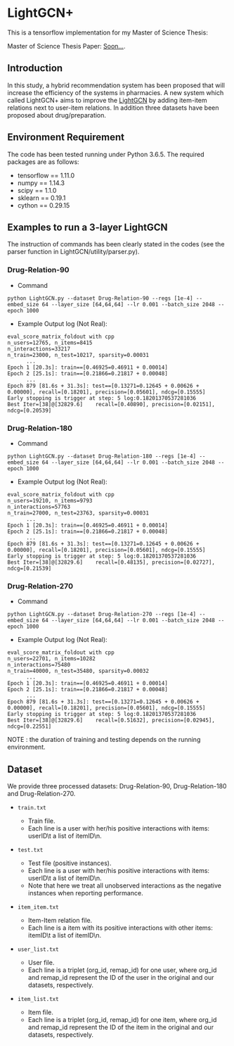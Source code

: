 # LightGCN+
This is a tensorflow implementation for my Master of Science Thesis:

Master of Science Thesis Paper: [Soon...]().

## Introduction
In this study, a hybrid recommendation system has been proposed that will increase the efficiency of the systems in pharmacies. A new system which called LightGCN+ aims to improve the [LightGCN](https://github.com/kuandeng/LightGCN) by adding item-item relations next to user-item relations. In addition three datasets have been proposed about drug/preparation.

## Environment Requirement
The code has been tested running under Python 3.6.5. The required packages are as follows:
* tensorflow == 1.11.0
* numpy == 1.14.3
* scipy == 1.1.0
* sklearn == 0.19.1
* cython == 0.29.15

## Examples to run a 3-layer LightGCN
The instruction of commands has been clearly stated in the codes (see the parser function in LightGCN/utility/parser.py).

### Drug-Relation-90
* Command
```
python LightGCN.py --dataset Drug-Relation-90 --regs [1e-4] --embed_size 64 --layer_size [64,64,64] --lr 0.001 --batch_size 2048 --epoch 1000
```

* Example Output log (Not Real):
```
eval_score_matrix_foldout with cpp
n_users=12765, n_items=8415
n_interactions=33217
n_train=23000, n_test=10217, sparsity=0.00031
      ...
Epoch 1 [20.3s]: train==[0.46925=0.46911 + 0.00014]
Epoch 2 [25.1s]: train==[0.21866=0.21817 + 0.00048]
      ...
Epoch 879 [81.6s + 31.3s]: test==[0.13271=0.12645 + 0.00626 + 0.00000], recall=[0.18201], precision=[0.05601], ndcg=[0.15555]
Early stopping is trigger at step: 5 log:0.18201370537281036
Best Iter=[38]@[32829.6]	recall=[0.40890], precision=[0.02151], ndcg=[0.20539]
```

### Drug-Relation-180
* Command
```
python LightGCN.py --dataset Drug-Relation-180 --regs [1e-4] --embed_size 64 --layer_size [64,64,64] --lr 0.001 --batch_size 2048 --epoch 1000
```

* Example Output log (Not Real):
```
eval_score_matrix_foldout with cpp
n_users=19210, n_items=9793
n_interactions=57763
n_train=27000, n_test=23763, sparsity=0.00031
      ...
Epoch 1 [20.3s]: train==[0.46925=0.46911 + 0.00014]
Epoch 2 [25.1s]: train==[0.21866=0.21817 + 0.00048]
      ...
Epoch 879 [81.6s + 31.3s]: test==[0.13271=0.12645 + 0.00626 + 0.00000], recall=[0.18201], precision=[0.05601], ndcg=[0.15555]
Early stopping is trigger at step: 5 log:0.18201370537281036
Best Iter=[38]@[32829.6]    recall=[0.48135], precision=[0.02727], ndcg=[0.21539]
```

### Drug-Relation-270
* Command
```
python LightGCN.py --dataset Drug-Relation-270 --regs [1e-4] --embed_size 64 --layer_size [64,64,64] --lr 0.001 --batch_size 2048 --epoch 1000
```

* Example Output log (Not Real):
```
eval_score_matrix_foldout with cpp
n_users=22701, n_items=10282
n_interactions=75480
n_train=40000, n_test=35480, sparsity=0.00032
      ...
Epoch 1 [20.3s]: train==[0.46925=0.46911 + 0.00014]
Epoch 2 [25.1s]: train==[0.21866=0.21817 + 0.00048]
      ...
Epoch 879 [81.6s + 31.3s]: test==[0.13271=0.12645 + 0.00626 + 0.00000], recall=[0.18201], precision=[0.05601], ndcg=[0.15555]
Early stopping is trigger at step: 5 log:0.18201370537281036
Best Iter=[38]@[32829.6]    recall=[0.51632], precision=[0.02945], ndcg=[0.22551]
```

NOTE : the duration of training and testing depends on the running environment.

## Dataset
We provide three processed datasets: Drug-Relation-90, Drug-Relation-180 and Drug-Relation-270.

* `train.txt`
  * Train file.
  * Each line is a user with her/his positive interactions with items: userID\t a list of itemID\n.

* `test.txt`
  * Test file (positive instances).
  * Each line is a user with her/his positive interactions with items: userID\t a list of itemID\n.
  * Note that here we treat all unobserved interactions as the negative instances when reporting performance.

* `item_item.txt`
  * Item-Item relation file.
  * Each line is a item with its positive interactions with other items: itemID\t a list of itemID\n.
  
* `user_list.txt`
  * User file.
  * Each line is a triplet (org_id, remap_id) for one user, where org_id and remap_id represent the ID of the user in the original and our datasets, respectively.
  
* `item_list.txt`
  * Item file.
  * Each line is a triplet (org_id, remap_id) for one item, where org_id and remap_id represent the ID of the item in the original and our datasets, respectively.